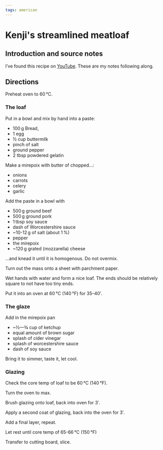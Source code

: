 ```yaml
---
tags: american
---
```


# Kenji's streamlined meatloaf

## Introduction and source notes

I’ve found this recipe on [YouTube](https://youtu.be/qws7VGet1A4). These are my notes following along.

## Directions

Preheat oven to 60&#x202F;°C.

### The loaf

Put in a bowl and mix by hand into a paste:

* 100&#x202F;g Bread,
* 1 egg
* ½ cup buttermilk
* pinch of salt
* ground pepper
* 2 tbsp powdered gelatin

Make a mirepoix with butter of chopped…:

* onions
* carrots
* celery
* garlic

Add the paste in a bowl with

* 500&#x202F;g ground beef
* 500&#x202F;g ground pork
* 1&#x202F;tbsp soy sauce
* dash of Worcestershire sauce
* ~10-12&#x202F;g of salt (about 1&#x202F;%)
* pepper
* the mirepoix
* ~120&#x202F;g grated (mozzarella) cheese

…and knead it until it is homogenous. Do not overmix.

Turn out the mass onto a sheet with parchment paper.

Wet hands with water and form a nice loaf. The ends should be relatively square to not have too tiny ends.

Put it into an oven at 60&#x202F;°C (140&#x202F;°F) for 35–40′.

### The glaze

Add in the mirepoix pan

* ~½—¾ cup of ketchup
* equal amount of brown sugar
* splash of cider vinegar
* splash of worcestershire sauce
* dash of soy sauce

Bring it to simmer, taste it, let cool.

### Glazing

Check the core temp of loaf to be 60&#x202F;°C (140&#x202F;°F).

Turn the oven to max.

Brush glazing onto loaf, back into oven for 3′.

Apply a second coat of glazing, back into the oven for 3′.

Add a final layer, repeat.

Let rest until core temp of 65-66&#x202F;°C (150&#x202F;°F)

Transfer to cutting board, slice.
